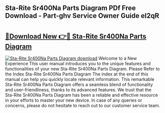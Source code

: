 ## Sta-Rite Sr400Na Parts Diagram PDf Free Download - Part-ghv Service Owner Guide eI2qR

# <h2><a href="http://dfkf7zq.blite.top/?on=Sta-Rite+Sr400Na+Parts+Diagram">🔗Download New 👉🔴 Sta-Rite Sr400Na Parts Diagram</a></h2>

[![Sta-Rite Sr400Na Parts Diagram download](https://i.imgur.com/lujVjoI.png)](http://dfkf7zq.blite.top/?on=Sta-Rite+Sr400Na+Parts+Diagram)
Welcome to a New Experience This user manual introduces you to the unique features and functionalities of your new Sta-Rite Sr400Na Parts Diagram. Please Refer to the Index Sta-Rite Sr400Na Parts Diagram The index at the end of this manual can help you quickly locate relevant information. This remarkable Sta-Rite Sr400Na Parts Diagram offers a seamless blend of functionality and user-friendliness, thanks to its advanced features. We trust that the Sta-Rite Sr400Na Parts Diagram has been a reliable and effective resource in your efforts to master your new device. In case of any queries or concerns, please do not hesitate to reach out to our customer service team.
